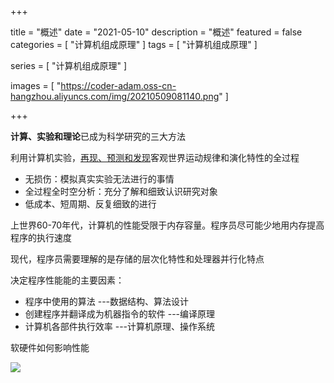 +++

title = "概述"
date = "2021-05-10"
description = "概述"
featured = false
categories = [
  "计算机组成原理"
]
tags = [
  "计算机组成原理"
]

series = [
  "计算机组成原理"
]

images = [ "https://coder-adam.oss-cn-hangzhou.aliyuncs.com/img/20210509081140.png"
]

+++

<!--more-->



**计算、实验和理论**已成为科学研究的三大方法

利用计算机实验，<u>再现、预测和发现</u>客观世界运动规律和演化特性的全过程

+ 无损伤：模拟真实实验无法进行的事情
+ 全过程全时空分析：充分了解和细致认识研究对象
+ 低成本、短周期、反复细致的进行



上世界60-70年代，计算机的性能受限于内存容量。程序员尽可能少地用内存提高程序的执行速度

现代，程序员需要理解的是存储的层次化特性和处理器并行化特点



决定程序性能能的主要因素：

+ 程序中使用的算法      ---数据结构、算法设计
+ 创建程序并翻译成为机器指令的软件      ---编译原理
+ 计算机各部件执行效率      ---计算机原理、操作系统



软硬件如何影响性能

![](https://coder-adam.oss-cn-hangzhou.aliyuncs.com/img/20210509081140.png)

